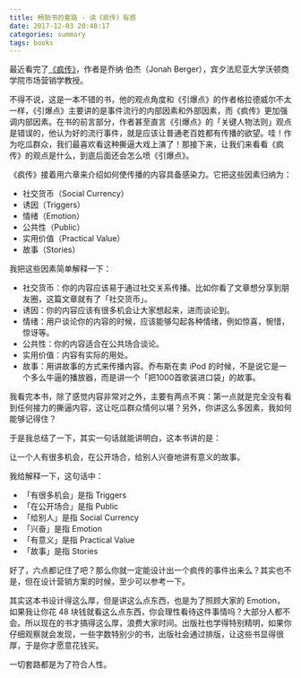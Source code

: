 ```yaml
---
title: 畅销书的套路 - 读《疯传》有感
date: 2017-12-03 20:48:17
categories: summary
tags: books
---
```


最近看完了[《疯传》](https://item.jd.com/11375256.html)，作者是乔纳·伯杰（Jonah Berger），宾夕法尼亚大学沃顿商学院市场营销学教授。

不得不说，这是一本不错的书，他的观点角度和《引爆点》的作者格拉德威尔不太一样，《引爆点》主要讲的是事件流行的内部因素和外部因素，而《疯传》更加强调内部因素。在书的前言部分，作者甚至直言《引爆点》的「关键人物法则」观点是错误的，他认为好的流行事件，就是应该让普通老百姓都有传播的欲望。哇！作为吃瓜群众，我们最喜欢看这种撕逼大戏上演了！那接下来，让我们来看看《疯传》的观点是什么，到底后面还会怎么喷《引爆点》。

《疯传》接着用六章来介绍如何使传播的内容具备感染力。它把这些因素归纳为：
 - 社交货币（Social Currency）
 - 诱因（Triggers）
 - 情绪（Emotion）
 - 公共性（Public）
 - 实用价值（Practical Value）
 - 故事（Stories）

我把这些因素简单解释一下：
 - 社交货币：你的内容应该易于通过社交关系传播。比如你看了文章想分享到朋友圈，这篇文章就有了「社交货币」。
 - 诱因：你的内容应该有很多机会让大家想起来，进而谈论到。
 - 情绪：用户谈论你的内容的时候，应该能够勾起各种情绪，例如惊喜，惋惜，惊讶等。
 - 公共性：你的内容适合在公共场合谈论。
 - 实用价值：内容有实际的用处。
 - 故事：用讲故事的方式来传播内容。乔布斯在卖 iPod 的时候，不是说它是一个多么牛逼的播放器，而是讲一个「把1000首歌装进口袋」的故事。

我看完本书，除了感觉内容非常对之外，主要有两点不爽：第一点就是完全没有看到任何接力的撕逼内容，这让吃瓜群众情何以堪？另外，你讲这么多因素，我如何能够记得住？

于是我总结了一下，其实一句话就能讲明白，这本书讲的是：

让一个人有很多机会，在公开场合，给别人兴奋地讲有意义的故事。

我给解释一下，这句话中：
 - 「有很多机会」是指 Triggers
 - 「在公开场合」是指 Public
 - 「给别人」是指 Social Currency
 - 「兴奋」是指 Emotion
 - 「有意义」是指 Practical Value
 - 「故事」是指 Stories

好了，六点都记住了吧？那么你就一定能设计出一个疯传的事件出来么？其实也不是，但在设计营销方案的时候，至少可以参考一下。

其实这本书设计得这么厚，但是讲这么点东西，也是为了照顾大家的 Emotion，如果我让你花 48 块钱就看这么点东西，你会理性看待这件事情吗？大部分人都不会。所以现在的书才搞得这么厚，浪费大家时间。出版社也学得特别精明，如果你仔细观察就会发现，一些字数特别少的书，出版社会通过排版，让这些书显得很厚，于是你才愿意花钱买。

一切套路都是为了符合人性。
